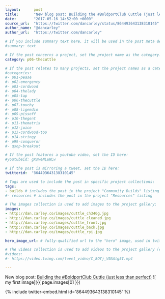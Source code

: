 ```yaml
---
layout:      post
title:       "New blog post: Building the #BoldportClub Cuttle (just less than perfect):"
date:        "2017-05-16 14:52:00 +0000"
source_url:  "https://twitter.com/dancarley/status/864493643138310145"
author_name: "@dancarley"
author_url:  "https://twitter.com/dancarley"

# If you include summary text here, it will be used in the post meta description instead of an excerpt from the post body
#summary: text

# If the post concerns a project, set the project name as the category:
category: p06-thecuttle

# If the post relates to many projects, set the project names as a categories array:
#categories:
#- p01-pease
#- p02-emergency
#- p03-cordwood
#- p04-thelady
#- p05-tap
#- p06-thecuttle
#- p07-touchy
#- p08-ligemdio
#- p09-pissoff
#- p10-thegent
#- p11-thematrix
#- p12-juice
#- p13-cordwood-too
#- p14-stringy
#- p99-conqueror
#- qsop-breakout

# If the post features a youtube video, set the ID here:
#youtubeid: gXsVeNLuWLw

# If the post is mirroring a tweet, set the ID here:
twitterid:  "864493643138310145"

# Tags are used to include the post in specific project collections:
tags:
- builds # includes the post in the project "Community Builds" listing
#- resources # includes the post in the project "Resources" listing

# The images collection is used to add images to the project gallery:
images:
- http://dan.carley.co/images/cuttle_ch340g.jpg
- http://dan.carley.co/images/cuttle_cleaned.jpg
- http://dan.carley.co/images/cuttle_front.jpg
- http://dan.carley.co/images/cuttle_back.jpg
- http://dan.carley.co/images/cuttle_rpi.jpg

hero_image_url: # fully-qualified url to the "hero" image, used in twitter cards for example

# The videos collection is used to add videos to the project gallery (currently only mp4):
#videos:
#- https://video.twimg.com/tweet_video/C_8OYj_V0AAtg5I.mp4

---
```


New blog post: [Building the #BoldportClub Cuttle (just less than perfect)](http://dan.carley.co/blog/2017/05/16/boldport-cuttle-just-less-than-perfect/)
![ my first image]({{ page.images[0] }})

{% include twitter-embed.html id='864493643138310145' %}


